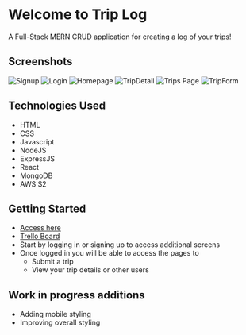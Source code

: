 # Welcome to Trip Log

A Full-Stack MERN CRUD application for creating a log of your trips!
## Screenshots
![Signup](https://i.imgur.com/9t7cRw7.png)
![Login](https://i.imgur.com/OguG7DJ.png)
![Homepage](https://i.imgur.com/EQHvLSg.png)
![TripDetail](https://i.imgur.com/uAYN0AW.png)
![Trips Page](https://i.imgur.com/Jf8G1HW.png)
![TripForm](https://i.imgur.com/4ZfAoLU.png)

## Technologies Used
   - HTML 
   - CSS
   - Javascript
   - NodeJS
   - ExpressJS
   - React
   - MongoDB
   - AWS S2
## Getting Started
- [Access here](https://www.skylor-p.com/travel-log)
- [Trello Board](https://trello.com/b/UiHz0Nbm/project-4)
- Start by logging in or signing up to access additional screens
- Once logged in you will be able to access the pages to 
   - Submit a trip
   - View your trip details or other users
## Work in progress additions
   - Adding mobile styling
   - Improving overall styling

